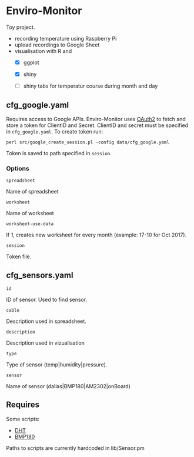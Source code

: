 # Enviro-Monitor

Toy project.

- recording temperature using Raspberry Pi
- upload recordings to Google Sheet
- visualisation with R and
    - [x] ggplot
    - [x] shiny
    - [ ] shiny tabs for temperatur course during month and day


## cfg_google.yaml

Requires access to Google APIs. Enviro-Monitor uses
[OAuth2](https://developers.google.com/identity/protocols/OAuth2) to fetch and
store a token for ClientID and Secret. ClientID and secret must be specified in
`cfg_google.yaml`. To create token run:

    perl src/google_create_session.pl -config data/cfg_google.yaml

Token is saved to path specified in `session`.

### Options

    spreadsheet

Name of spreadsheet

    worksheet

Name of worksheet

    worksheet-use-data

If 1, creates new worksheet for every month (example: 17-10 for Oct 2017).

    session

Token file.

## cfg_sensors.yaml

    id

ID of sensor. Used to find sensor.

    cable

Description used in spreadsheet.


    description

Description used in vizualisation

    type

Type of sensor (temp|humidity|pressure).

    sensor

Name of sensor (dallas|BMP180|AM2302|onBoard)

## Requires

Some scripts:

- [DHT](https://github.com/technion/lol_dht22)
- [BMP180](https://learn.adafruit.com/using-the-bmp085-with-raspberry-pi/using-the-adafruit-bmp-python-library)

Paths to scripts are currently hardcoded in lib/Sensor.pm

